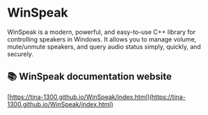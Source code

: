 # WinSpeak

WinSpeak is a modern, powerful, and easy-to-use C++ library for controlling speakers in Windows. It allows you to manage volume, mute/unmute speakers, and query audio status simply, quickly, and securely.


## 📚 WinSpeak documentation website

[https://tina-1300.github.io/WinSpeak/index.html](https://tina-1300.github.io/WinSpeak/index.html)